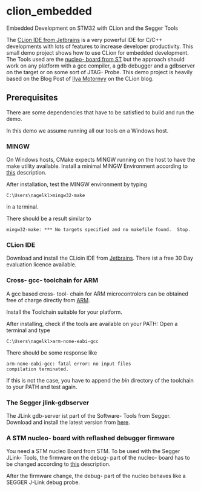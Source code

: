 # clion_embedded
Embedded Development on STM32 with CLion and the Segger Tools

The [CLion IDE from Jetbrains](https://www.jetbrains.com/clion/) is a very powerful IDE for C/C++ developments with lots 
of features to increase developer productivity. This small demo project shows how to use CLion for embedded development. 
The Tools used are the [nucleo- board from ST](http://www.st.com/content/st_com/en/products/evaluation-tools/product-evaluation-tools/mcu-eval-tools/stm32-mcu-eval-tools/stm32-mcu-nucleo/nucleo-l476rg.html) 
but the approach should work on any platform with a gcc compiler, a gdb debugger and a gdbserver on the target or on 
some sort of JTAG- Probe. This demo project is heavily based on the Blog Post of [Ilya Motornyy](https://blog.jetbrains.com/clion/2016/06/clion-for-embedded-development/)
on the CLion blog.

## Prerequisites
There are some dependencies that have to be satisfied to build and run the demo.

In this demo we assume running all our tools on a Windows host.

### MINGW
On Windows hosts, CMake expects MINGW running on the host to have the make utility available.
Install a minimal MINGW Environment according to [this](http://www.mingw.org/wiki/Getting_Started) description.

After installation, test the MINGW environment by typing
    
    C:\Users\nagelkl>mingw32-make
    
in a terminal.

There should be a result similar to

    mingw32-make: *** No targets specified and no makefile found.  Stop.

### CLion IDE
Download and install the CLioin IDE from [Jetbrains](https://www.jetbrains.com/clion/).
There ist a free 30 Day evaluation licence available.

### Cross- gcc- toolchain for ARM
A gcc based cross- tool- chain for ARM microcontrolers can be obtained free of charge directly from [ARM](https://developer.arm.com/open-source/gnu-toolchain/gnu-rm/downloads).

Install the Toolchain suitable for your platform.

After installing, check if the tools are available on your PATH: Open a terminal and type

    C:\Users\nagelkl>arm-none-eabi-gcc

There should be some response like

    arm-none-eabi-gcc: fatal error: no input files
    compilation terminated.
    
If this is not the case, you have to append the _bin_ directory of the toolchain to your PATH and test again.

### The Segger jlink-gdbserver
The JLink gdb-server ist part of the Software- Tools from Segger. Download and install the latest version from 
[here](https://www.segger.com/downloads/jlink/#J-LinkSoftwareAndDocumentationPack).

### A STM nucleo- board with reflashed debugger firmware
You need a STM nucleo Board from STM. To be used with the Segger JLink- Tools, the firmware on the debug- part of the
nucleo- board has to be changed according to [this](https://www.segger.com/products/debug-probes/j-link/models/other-j-links/st-link-on-board/) description.

After the firmware change, the debug- part of the nucleo behaves like a SEGGER J-Link debug probe.


